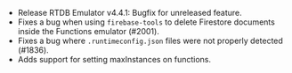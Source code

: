 * Release RTDB Emulator v4.4.1: Bugfix for unreleased feature.
* Fixes a bug when using `firebase-tools` to delete Firestore documents inside the Functions emulator (#2001).
* Fixes a bug where `.runtimeconfig.json` files were not properly detected (#1836).
* Adds support for setting maxInstances on functions.